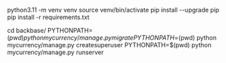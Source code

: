 
python3.11 -m venv venv
source venv/bin/activate 
pip install --upgrade pip
pip install -r requirements.txt

cd backbase/
PYTHONPATH=$(pwd) python mycurrency/manage.py migrate
PYTHONPATH=$(pwd) python mycurrency/manage.py createsuperuser
PYTHONPATH=$(pwd) python mycurrency/manage.py runserver